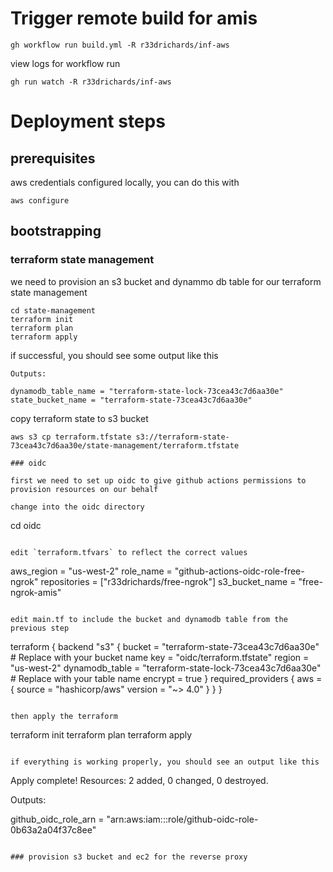 # Trigger remote build for amis 

```
gh workflow run build.yml -R r33drichards/inf-aws
```

view logs for workflow run
```
gh run watch -R r33drichards/inf-aws
```


# Deployment steps 

## prerequisites 

aws credentials configured locally, you can do this with 

```
aws configure
```

## bootstrapping 

### terraform state management 

we need to provision an s3 bucket and dynammo db table for our terraform state management 

```
cd state-management
terraform init
terraform plan
terraform apply
```

if successful, you should see some output like this 

```
Outputs:

dynamodb_table_name = "terraform-state-lock-73cea43c7d6aa30e"
state_bucket_name = "terraform-state-73cea43c7d6aa30e"
```

copy terraform state to s3 bucket 

```
aws s3 cp terraform.tfstate s3://terraform-state-73cea43c7d6aa30e/state-management/terraform.tfstate

### oidc

first we need to set up oidc to give github actions permissions to provision resources on our behalf 

change into the oidc directory 

```
cd oidc
```

edit `terraform.tfvars` to reflect the correct values 

```
aws_region     = "us-west-2"
role_name      = "github-actions-oidc-role-free-ngrok"
repositories   = ["r33drichards/free-ngrok"]
s3_bucket_name = "free-ngrok-amis"
```

edit main.tf to include the bucket and dynamodb table from the previous step 

```
terraform {
  backend "s3" {
    bucket         = "terraform-state-73cea43c7d6aa30e" # Replace with your bucket name
    key            = "oidc/terraform.tfstate"
    region         = "us-west-2"
    dynamodb_table = "terraform-state-lock-73cea43c7d6aa30e" # Replace with your table name
    encrypt        = true
  }
  required_providers {
    aws = {
      source  = "hashicorp/aws"
      version = "~> 4.0"
    }
  }
}
```

then apply the terraform 

```
terraform init
terraform plan
terraform apply
```

if everything is working properly, you should see an output like this 

```
Apply complete! Resources: 2 added, 0 changed, 0 destroyed.

Outputs:

github_oidc_role_arn = "arn:aws:iam::<your account id>:role/github-oidc-role-0b63a2a04f37c8ee"
```

### provision s3 bucket and ec2 for the reverse proxy 

